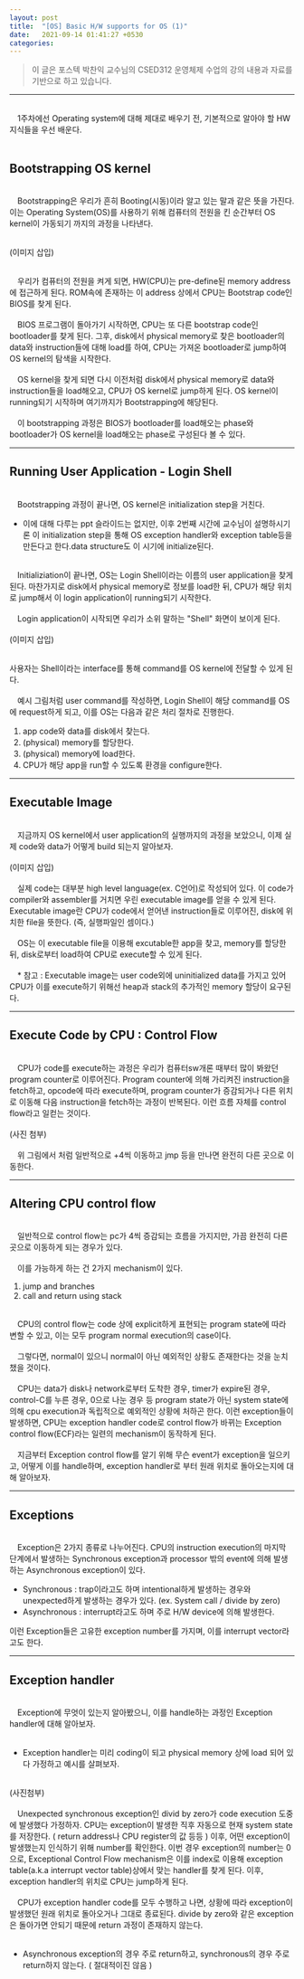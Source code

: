 ```yaml
---
layout: post
title:  "[OS] Basic H/W supports for OS (1)"
date:   2021-09-14 01:41:27 +0530
categories: 
---
```


> 이 글은 포스텍 박찬익 교수님의 CSED312 운영체제 수업의 강의 내용과 자료를 기반으로 하고 있습니다.

---  
<br>
 　1주차에선 Operating system에 대해 제대로 배우기 전, 기본적으로 알아야 할 HW 지식들을 우선 배운다.
<br><br>
 
 
 ## Bootstrapping OS kernel
 
 <br>
 　Bootstrapping은 우리가 흔히 Booting(시동)이라 알고 있는 말과 같은 뜻을 가진다.<br>
 이는 Operating System(OS)를 사용하기 위해 컴퓨터의 전원을 킨 순간부터 OS kernel이 가동되기 까지의 과정을 나타낸다.
<br><br>

 (이미지 삽입)

<br>
　우리가 컴퓨터의 전원을 켜게 되면, HW(CPU)는 pre-define된 memory address에 접근하게 된다. ROM속에 존재하는 이 address 상에서 CPU는 Bootstrap code인 BIOS를 찾게 된다.
<br><br>
　BIOS 프로그램이 돌아가기 시작하면, CPU는 또 다른 bootstrap code인 bootloader를 찾게 된다. 그후, disk에서 physical memory로 찾은 bootloader의 data와 instruction들에 대해 load를 하여, CPU는 가져온 bootloader로 jump하여 OS kernel의 탐색을 시작한다.
<br><br>
　OS kernel을 찾게 되면 다시 이전처럼 disk에서 physical memory로 data와 instruction들을 load해오고, CPU가 OS kernel로 jump하게 된다. OS kernel이 running되기 시작하며 여기까지가 Bootstrapping에 해당된다.
<br><br>
　이 bootstrapping 과정은 BIOS가 bootloader를 load해오는 phase와 bootloader가 OS kernel을 load해오는 phase로 구성된다 볼 수 있다.

---

## Running User Application - Login Shell
<br>
　Bootstrapping 과정이 끝나면, OS kernel은 initialization step을 거친다.
  <!--여기 수정 필요-->

 * 이에 대해 다루는 ppt 슬라이드는 없지만, 이후 2번째 시간에 교수님이 설명하시기론 이 initialization step을 통해 OS exception handler와 exception table등을 만든다고 한다.data structure도 이 시기에 initialize된다.
 <!---->

 <br>
 　Initializiation이 끝나면, OS는 Login Shell이라는 이름의 user application을 찾게 된다. 마찬가지로 disk에서 physical memory로 정보를 load한 뒤, CPU가 해당 위치로 jump해서 이 login application이 running되기 시작한다.
 <br><br>
 　Login application이 시작되면 우리가 소위 말하는 "Shell" 화면이 보이게 된다.
<br></br>
 (이미지 삽입)
<br></br>

 사용자는 Shell이라는 interface를 통해 command를 OS kernel에 전달할 수 있게 된다.
 <br></br>
 　예시 그림처럼 user command를 작성하면, Login Shell이 해당 command를 OS에 request하게 되고, 이를 OS는 다음과 같은 처리 절차로 진행한다.
 1. app code와 data를 disk에서 찾는다.
 2. (physical) memory를 할당한다.
 3. (physical) memory에 load한다.
 4. CPU가 해당 app을 run할 수 있도록 환경을 configure한다.

---

## Executable Image
<br>
 　지금까지 OS kernel에서 user application의 실행까지의 과정을 보았으니, 이제 실제 code와 data가 어떻게 build 되는지 알아보자.
<br></br>
 (이미지 삽입)
<br></br>
 　실제 code는 대부분 high level language(ex. C언어)로 작성되어 있다. 이 code가 compiler와 assembler를 거치면 우린 executable image를 얻을 수 있게 된다.
 Executable image란 CPU가 code에서 얻어낸 instruction들로 이루어진, disk에 위치한 file을 뜻한다. (즉, 실행파일인 셈이다.) <!-- 확인 필요 -->
<br></br>
 　OS는 이 executable file을 이용해 excutable한 app을 찾고, memory를 할당한 뒤, disk로부터 load하여 CPU로 execute할 수 있게 된다.
<br></br>
　* 참고 : Executable image는 user code외에 uninitialized data를 가지고 있어 CPU가 이를 execute하기 위해선 heap과 stack의 추가적인 memory 할당이 요구된다.

---
## Execute Code by CPU : Control Flow
<br>
 　CPU가 code를 execute하는 과정은 우리가 컴퓨터sw개론 때부터 많이 봐왔던 program counter로 이루어진다. Program counter에 의해 가리켜진 instruction을 fetch하고, opcode에 따라 execute하며, program counter가 증감되거나 다른 위치로 이동해 다음 instruction을 fetch하는 과정이 반복된다. 이런 흐름 자체를 control flow라고 일컫는 것이다.
<br></br>
 (사진 첨부)
<br></br>
　위 그림에서 처럼 일반적으로 +4씩 이동하고 jmp 등을 만나면 완전히 다른 곳으로 이동한다.

---
## Altering CPU control flow
<br>
　일반적으로 control flow는 pc가 4씩 증감되는 흐름을 가지지만, 가끔 완전히 다른 곳으로 이동하게 되는 경우가 있다.
<br></br>
　이를 가능하게 하는 건 2가지 mechanism이 있다.

 1. jump and branches
 2. call and return using stack

<br>
　CPU의 control flow는 code 상에 explicit하게 표현되는 program state에 따라 변할 수 있고, 이는 모두 program normal execution의 case이다.  
<br></br>
　그렇다면, normal이 있으니 normal이 아닌 예외적인 상황도 존재한다는 것을 눈치챘을 것이다. 
<br></br>
　CPU는 data가 disk나 network로부터 도착한 경우, timer가 expire된 경우, control-C를 누른 경우, 0으로 나눈 경우 등 program state가 아닌 system state에 의해 cpu execution과 독립적으로 예외적인 상황에 처하곤 한다. 이런 exception들이 발생하면, CPU는 exception handler code로 control flow가 바뀌는 Exception control flow(ECF)라는 일련의 mechanism이 동작하게 된다.
<br></br>
　지금부터 Exception control flow를 알기 위해 무슨 event가 exception을 일으키고, 어떻게 이를 handle하며, exception handler로 부터 원래 위치로 돌아오는지에 대해 알아보자.

---
## Exceptions
<br>
　Exception은 2가지 종류로 나누어진다. CPU의 instruction execution의 마지막 단계에서 발생하는 Synchronous exception과 processor 밖의 event에 의해 발생하는 Asynchronous exception이 있다.

* Synchronous : trap이라고도 하며 intentional하게 발생하는 경우와 unexpected하게 발생하는 경우가 있다. (ex. System call / divide by zero)
* Asynchronous : interrupt라고도 하며 주로 H/W device에 의해 발생한다.

이런 Exception들은 고유한 exception number를 가지며, 이를 interrupt vector라고도 한다.

---
## Exception handler
<br>
　Exception에 무엇이 있는지 알아봤으니, 이를 handle하는 과정인 Exception handler에 대해 알아보자.
<br></br>

* Exception handler는 미리 coding이 되고 physical memory 상에 load 되어 있다 가정하고 예시를 살펴보자.

<br>
(사진첨부)
<br></br>
　Unexpected synchronous exception인 divid by zero가 code execution 도중에 발생했다 가정하자. CPU는 exception이 발생한 직후 자동으로 현재 system state를 저장한다. ( return address나 CPU register의 값 등등 ) 이후, 어떤 exception이 발생했는지 인식하기 위해 number를 확인한다. 이번 경우 exception의 number는 0으로, Exceptional Control Flow mechanism은 이를 index로 이용해 exception table(a.k.a interrupt vector table)상에서 맞는 handler를 찾게 된다. 이후, exception handler의 위치로 CPU는 jump하게 된다.
<br></br>
　CPU가 exception handler code를 모두 수행하고 나면, 상황에 따라 exception이 발생했던 원래 위치로 돌아오거나 그대로 종료된다. divide by zero와 같은 exception은 돌아가면 안되기 때문에 return 과정이 존재하지 않는다.
<br></br>

* Asynchronous exception의 경우 주로 return하고, synchronous의 경우 주로 return하지 않는다. ( 절대적이진 않음 )